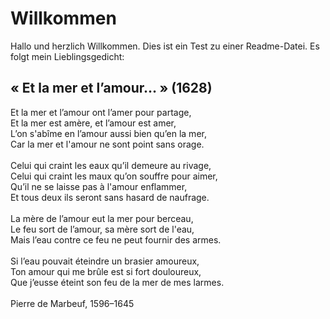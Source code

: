 # Willkommen

Hallo und herzlich Willkommen. Dies ist ein Test zu einer Readme-Datei. Es folgt mein Lieblingsgedicht:

## « Et la mer et l’amour… » (1628)

Et la mer et l’amour ont l’amer pour partage,<br>
Et la mer est amère, et l’amour est amer,<br>
L’on s'abîme en l’amour aussi bien qu’en la mer,<br>
Car la mer et l'amour ne sont point sans orage.<br>
<br>
Celui qui craint les eaux qu’il demeure au rivage,<br>
Celui qui craint les maux qu’on souffre pour aimer,<br>
Qu’il ne se laisse pas à l'amour enflammer,<br>
Et tous deux ils seront sans hasard de naufrage.<br>
<br>
La mère de l’amour eut la mer pour berceau,<br>
Le feu sort de l’amour, sa mère sort de l'eau,<br>
Mais l’eau contre ce feu ne peut fournir des armes.<br>
<br>
Si l’eau pouvait éteindre un brasier amoureux,<br>
Ton amour qui me brûle est si fort douloureux,<br>
Que j’eusse éteint son feu de la mer de mes larmes.<br>
<br>
Pierre de Marbeuf, 1596–1645
